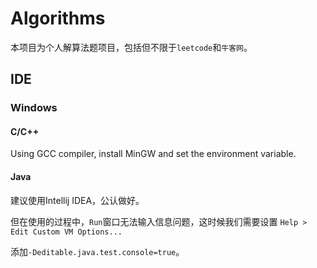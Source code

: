# Algorithms

本项目为个人解算法题项目，包括但不限于`leetcode`和`牛客网`。

## IDE

### Windows

#### C/C++

Using GCC compiler, install MinGW and set the environment variable.

#### Java

建议使用Intellij IDEA，公认做好。

但在使用的过程中，`Run`窗口无法输入信息问题，这时候我们需要设置 `Help > Edit Custom VM Options...`

添加`-Deditable.java.test.console=true`。
